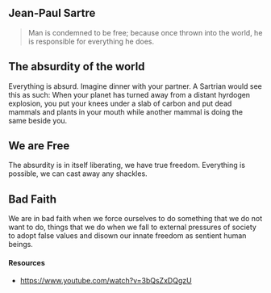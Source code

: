## Jean-Paul Sartre
> Man is condemned to be free; because once thrown into the world, he is responsible for everything he does.

## The absurdity of the world
Everything is absurd. 
Imagine dinner with your partner. 
A Sartrian would see this as such:
When your planet has turned away from a distant hyrdogen 
explosion, you put your knees under a slab of carbon
and put dead mammals and plants in your mouth while another mammal is 
doing the same beside you.


## We are Free
The absurdity is in itself liberating, we have true freedom. 
Everything is possible, we can cast away any shackles. 

## Bad Faith
We are in bad faith when we force ourselves to do something that we do
not want to do, things that we do when we fall to external pressures of society
to adopt false values and disown our innate freedom as sentient human beings.

#### Resources
* https://www.youtube.com/watch?v=3bQsZxDQgzU
